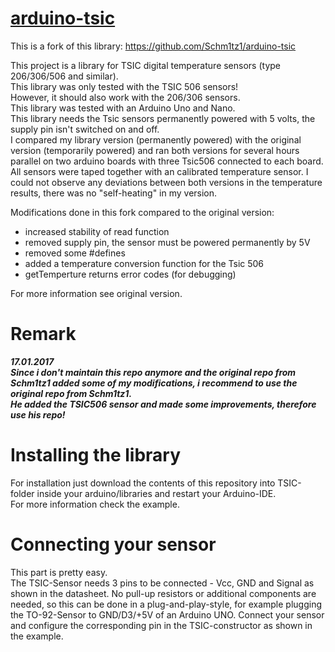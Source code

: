 [arduino-tsic][1]
============
This is a fork of this library:
https://github.com/Schm1tz1/arduino-tsic

This project is a library for TSIC digital temperature sensors (type 206/306/506 and similar). <br>
This library was only tested with the TSIC 506 sensors! <br>
However, it should also work with the 206/306 sensors. <br>
This library was tested with an Arduino Uno and Nano. <br>
This library needs the Tsic sensors permanently powered with 5 volts, the supply pin isn't switched on and off. <br>
I compared my library version (permanently powered) with the original version (temporarily powered) and ran both versions for several hours parallel on two arduino boards with three Tsic506 connected to each board. All sensors were taped together with an calibrated temperature sensor. I could not observe any deviations between both versions in the temperature results, there was no "self-heating" in my version.

Modifications done in this fork compared to the original version:
- increased stability of read function
- removed supply pin, the sensor must be powered permanently by 5V
- removed some #defines
- added a temperature conversion function for the Tsic 506
- getTemperture returns error codes (for debugging)

For more information see original version.

Remark
======
_**17.01.2017 <br>
Since i don't maintain this repo anymore and the original repo from Schm1tz1 added some of my modifications, i recommend to use the original repo from Schm1tz1. <br>
He added the TSIC506 sensor and made some improvements, therefore use his repo!**_

Installing the library
======================
For installation just download the contents of this repository into TSIC-folder inside your arduino/libraries and restart your Arduino-IDE. <br>
For more information check the example.

Connecting your sensor
=====================
This part is pretty easy. <br>
The TSIC-Sensor needs 3 pins to be connected - Vcc, GND and Signal as shown in the datasheet.
No pull-up resistors or additional components are needed, so this can be done in a plug-and-play-style, for example plugging the TO-92-Sensor to GND/D3/+5V of an Arduino UNO.
Connect your sensor and configure the corresponding pin in the TSIC-constructor as shown in the example.

[1]: https://github.com/Schm1tz1/arduino-tsic
[2]: http://playground.arduino.cc/Code/Tsic
[3]: http://playground.arduino.cc/uploads/Code/TSIC_Datasheet.zip
